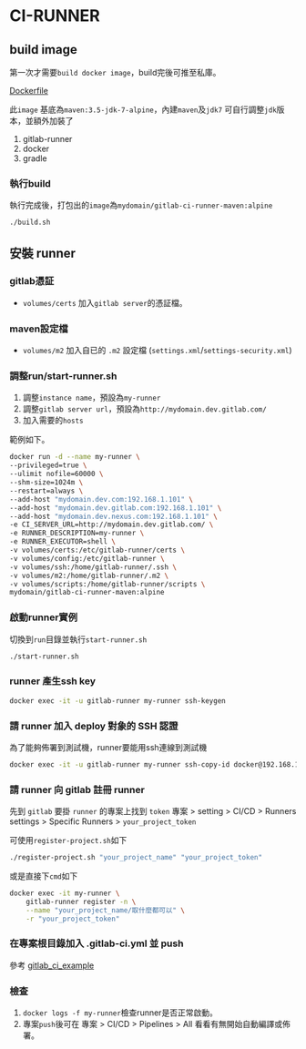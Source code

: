 # CI-RUNNER

## build image

第一次才需要`build docker image`，build完後可推至私庫。

[Dockerfile](Dockerfile)

此`image` 基底為`maven:3.5-jdk-7-alpine`，內建`maven`及`jdk7`
可自行調整`jdk`版本，並額外加裝了

1. gitlab-runner
2. docker
3. gradle

### 執行build

執行完成後，打包出的`image`為`mydomain/gitlab-ci-runner-maven:alpine`

```bash
./build.sh
```

## 安裝 runner

### gitlab憑証

* `volumes/certs` 加入`gitlab server`的憑証檔。

### maven設定檔

* `volumes/m2` 加入自已的 `.m2` 設定檔 (`settings.xml`/`settings-security.xml`)

### 調整run/start-runner.sh

1. 調整`instance name`，預設為`my-runner`
2. 調整`gitlab server url`，預設為`http://mydomain.dev.gitlab.com/`
3. 加入需要的`hosts`

範例如下。

```bash
docker run -d --name my-runner \
--privileged=true \
--ulimit nofile=60000 \
--shm-size=1024m \
--restart=always \
--add-host "mydomain.dev.com:192.168.1.101" \
--add-host "mydomain.dev.gitlab.com:192.168.1.101" \
--add-host "mydomain.dev.nexus.com:192.168.1.101" \
-e CI_SERVER_URL=http://mydomain.dev.gitlab.com/ \
-e RUNNER_DESCRIPTION=my-runner \
-e RUNNER_EXECUTOR=shell \
-v volumes/certs:/etc/gitlab-runner/certs \
-v volumes/config:/etc/gitlab-runner \
-v volumes/ssh:/home/gitlab-runner/.ssh \
-v volumes/m2:/home/gitlab-runner/.m2 \
-v volumes/scripts:/home/gitlab-runner/scripts \
mydomain/gitlab-ci-runner-maven:alpine
```

### 啟動runner實例

切換到`run`目錄並執行`start-runner.sh`

```bash
./start-runner.sh
```

### runner 產生ssh key

```bash
docker exec -it -u gitlab-runner my-runner ssh-keygen
```

### 請 runner 加入 deploy 對象的 SSH 認證

為了能夠佈署到測試機，runner要能用ssh連線到測試機

```bash
docker exec -it -u gitlab-runner my-runner ssh-copy-id docker@192.168.1.111
```

### 請 runner 向 gitlab 註冊 runner

先到 `gitlab` 要掛 `runner` 的專案上找到 `token`
專案 > setting > CI/CD > Runners settings > Specific Runners > `your_project_token`

可使用`register-project.sh`如下

```bash
./register-project.sh "your_project_name" "your_project_token"
```

或是直接下`cmd`如下

```bash
docker exec -it my-runner \
    gitlab-runner register -n \
    --name "your_project_name/取什麼都可以" \
    -r "your_project_token"
```

### 在專案根目錄加入 .gitlab-ci.yml 並 push

參考 [gitlab_ci_example](gitlab_ci_yml_example/.gitlab-ci.yml)

### 檢查

1. `docker logs -f my-runner`檢查runner是否正常啟動。
2. 專案`push`後可在 專案 > CI/CD > Pipelines > All 看看有無開始自動編譯或佈署。
